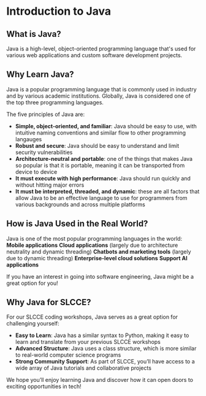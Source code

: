 # Introduction to Java

## What is Java?

Java is a high-level, object-oriented programming language that's used for various web applications and custom software development projects.

## Why Learn Java?

Java is a popular programming language that is commonly used in industry and by various academic institutions. Globally, Java is considered one of the top three programming languages.

The five principles of Java are:
- **Simple, object-oriented, and familiar**: Java should be easy to use, with intuitive naming conventions and similar flow to other programming langauges
- **Robust and secure**: Java should be easy to understand and limit security vulnerabilities
- **Architecture-neutral and portable**: one of the things that makes Java so popular is that it is portable, meaning it can be transported from device to device
- **It must execute with high performance**: Java should run quickly and without hitting major errors
- **It must be interpreted, threaded, and dynamic**: these are all factors that allow Java to be an effective language to use for programmers from various backgrounds and across multiple platforms

## How is Java Used in the Real World?

Java is one of the most popular programming languages in the world:
**Mobile applications**
**Cloud applications** (largely due to architecture neutrality and dynamic threading)
**Chatbots and marketing tools** (largely due to dynamic threading)
**Enterprise-level cloud solutions** 
**Support AI applications**

If you have an interest in going into software engineering, Java might be a great option for you!

## Why Java for SLCCE?

For our SLCCE coding workshops, Java serves as a great option for challenging yourself:
- **Easy to Learn**: Java has a similar syntax to Python, making it easy to learn and translate from your previous SLCCE workshops
- **Advanced Structure**: Java uses a class structure, which is more similar to real-world computer science programs
- **Strong Community Support**: As part of SLCCE, you’ll have access to a wide array of Java tutorials and collaborative projects

We hope you’ll enjoy learning Java and discover how it can open doors to exciting opportunities in tech!
